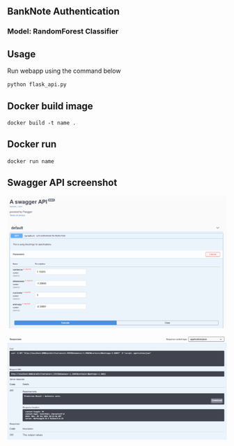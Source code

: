 ## BankNote Authentication

### Model: RandomForest Classifier

## Usage 
Run webapp using the command below
```
python flask_api.py 
```

## Docker build image
```
docker build -t name .
```
## Docker run
```
docker run name
```

## Swagger API screenshot
![Flasgger](pic/flasger.PNG)

![Flasgger](pic/flasgger2.PNG)
